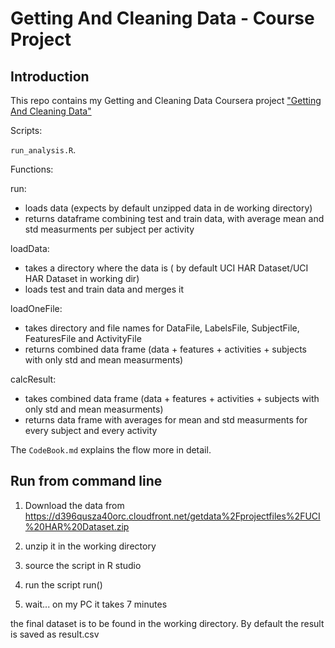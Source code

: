 # Getting And Cleaning Data - Course Project

## Introduction

This repo contains my Getting and Cleaning Data Coursera project ["Getting And Cleaning Data"](https://class.coursera.org/getdata-002)

Scripts:

`run_analysis.R`. 

Functions:

run:
  * loads data (expects by default unzipped data in de working directory)
  * returns dataframe combining test and train data, with average mean and std measurments per subject per activity

loadData:
  * takes a directory where the data is ( by default UCI HAR Dataset/UCI HAR Dataset in working dir)
  * loads test and train data and merges it

loadOneFile:
  * takes directory and file names for DataFile, LabelsFile, SubjectFile, FeaturesFile and ActivityFile
  * returns combined data frame (data + features + activities + subjects with only std and mean measurments)  

calcResult:
  * takes combined data frame (data + features + activities + subjects with only std and mean measurments)  
  * returns data frame with averages for mean and std measurments for every subject and every activity

The `CodeBook.md` explains the flow more in detail.

## Run from command line

1. Download the data from https://d396qusza40orc.cloudfront.net/getdata%2Fprojectfiles%2FUCI%20HAR%20Dataset.zip

2. unzip it in the working directory

3. source the script in R studio

4. run the script run()

5. wait... on my PC it takes 7 minutes

the final dataset is to be found in the working directory. By default the result is saved as result.csv  
	   